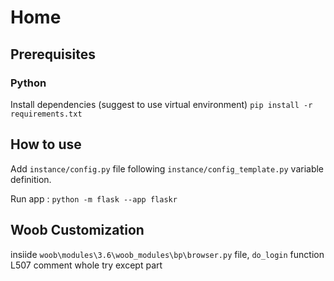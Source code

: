 # Home

## Prerequisites

### Python 

Install dependencies (suggest to use virtual environment) `pip install -r requirements.txt`

## How to use 

Add `instance/config.py` file following `instance/config_template.py` variable definition.

Run app :
`python -m flask --app flaskr`

## Woob Customization

insiide `woob\modules\3.6\woob_modules\bp\browser.py` file, `do_login` function L507 comment whole try except part

